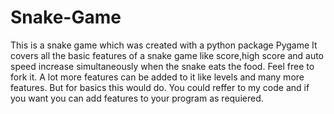 # Snake-Game
This is a snake game which was created with a python package Pygame It covers all the basic features of a snake game like score,high score and auto speed increase simultaneously when the snake eats the food.
Feel free to fork it.
A lot more features can be added to it like levels and many more features. But for basics this would do.
You could reffer to my code and if you want you can add features to your program as requiered.
